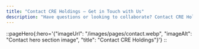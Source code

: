 ```yaml
---
title: "Contact CRE Holdings – Get in Touch with Us"
description: "Have questions or looking to collaborate? Contact CRE Holdings for inquiries about our real estate investments, acquisitions, and strategic partnerships. Reach out to our team today."
---
```


::pageHero{:hero='{"imageUrl": "/images/pages/contact.webp", "imageAlt": "Contact hero section image", "title": "Contact CRE Holdings"}'}
::



